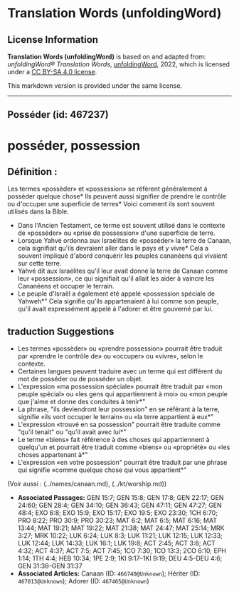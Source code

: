 # Translation Words (unfoldingWord)

## License Information

**Translation Words (unfoldingWord)** is based on and adapted from: _unfoldingWord® Translation Words_, [unfoldingWord](https://unfoldingword.org/utw), 2022, which is licensed under a [CC BY-SA 4.0 license](https://creativecommons.org/licenses/by-sa/4.0/legalcode.en).

This markdown version is provided under the same license.



--------------------------------

## Posséder (id: 467237)

posséder, possession
====================

Définition :
------------

Les termes «possèder» et «possession» se réfèrent généralement à posséder quelque chose\* Ils peuvent aussi signifier de prendre le contrôle ou d'occuper une superficie de terres\* Voici comment ils sont souvent utilisés dans la Bible.

* Dans l'Ancien Testament, ce terme est souvent utilisé dans le contexte de «posséder» ou «prise de possession» d'une superficie de terre.
* Lorsque Yahvé ordonna aux Israélites de «posséder» la terre de Canaan, cela signifiait qu'ils devraient aller dans le pays et y vivre\* Cela a souvent impliqué d'abord conquérir les peuples cananéens qui vivaient sur cette terre.
* Yahvé dit aux Israélites qu'il leur avait donné la terre de Canaan comme leur «possession», ce qui signifiait qu'il allait les aider à vaincre les Cananéens et occuper le terrain.
* Le peuple d'Israël a également été appelé «possession spéciale de Yahweh\*" Cela signifie qu'ils appartenaient à lui comme son peuple, qu'il avait expressément appelé à l'adorer et être gouverné par lui.

traduction Suggestions
----------------------

* Les termes «possèder» ou «prendre possession» pourrait être traduit par «prendre le contrôle de» ou «occuper» ou «vivre», selon le contexte.
* Certaines langues peuvent traduire avec un terme qui est différent du mot de posséder ou de posséder un objet.
* L'expression «ma possession spéciale» pourrait être traduit par «mon peuple spécial» ou «les gens qui appartiennent à moi» ou «mon peuple que j'aime et donne des conduites à tenir\*"
* La phrase, "ils deviendront leur possession" en se référant à la terre, signifie «ils vont occuper le terrain» ou «la terre appartient à eux\*"
* L'expression «trouvé en sa possession" pourrait être traduite comme "qu'il tenait" ou "qu'il avait avec lui\*"
* Le terme «biens» fait référence à des choses qui appartiennent à quelqu'un et pourrait être traduit comme «biens» ou «propriété» ou «les choses appartenant à\*"
* L'expression «en votre possession" pourrait être traduit par une phrase qui signifie «comme quelque chose qui vous appartient\*"

(Voir aussi : (../names/canaan.md), (../kt/worship.md))

* **Associated Passages:** GEN 15:7; GEN 15:8; GEN 17:8; GEN 22:17; GEN 24:60; GEN 28:4; GEN 34:10; GEN 36:43; GEN 47:11; GEN 47:27; GEN 48:4; EXO 6:8; EXO 15:9; EXO 15:17; EXO 19:5; EXO 23:30; 1CH 6:70; PRO 8:22; PRO 30:9; PRO 30:23; MAT 6:2; MAT 6:5; MAT 6:16; MAT 13:44; MAT 19:21; MAT 19:22; MAT 21:38; MAT 24:47; MAT 25:14; MRK 3:27; MRK 10:22; LUK 6:24; LUK 8:3; LUK 11:21; LUK 12:15; LUK 12:33; LUK 12:44; LUK 14:33; LUK 16:1; LUK 19:8; ACT 2:45; ACT 3:6; ACT 4:32; ACT 4:37; ACT 7:5; ACT 7:45; 1CO 7:30; 1CO 13:3; 2CO 6:10; EPH 1:14; 1TH 4:4; HEB 10:34; 1PE 2:9; 1KI 9:17–1KI 9:19; DEU 4:5–DEU 4:6; GEN 31:36–GEN 31:37
* **Associated Articles:** Canaan (ID: `466740@Unknown`); Hériter (ID: `467013@Unknown`); Adorer (ID: `467465@Unknown`)

